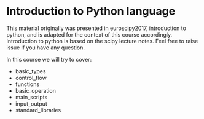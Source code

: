 # Introduction to Python language


This material originally was presented in euroscipy2017, introduction to python, and is adapted for the context of this course accordingly.
Introduction to python is based on the scipy lecture notes. Feel free to raise issue if you have any question.

In this course we will try to cover:
* basic_types
* control_flow
* functions
* basic_operation
* main_scripts
* input_output
* standard_libraries
